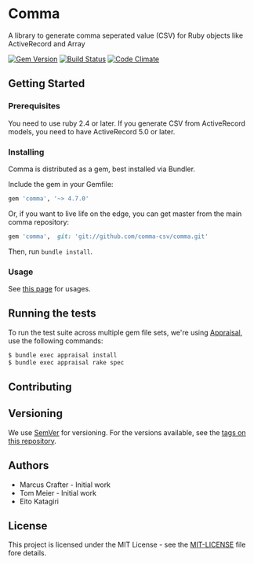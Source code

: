 # Comma

A library to generate comma seperated value (CSV) for Ruby objects like ActiveRecord and Array

[![Gem Version](https://badge.fury.io/rb/comma.svg)](http://badge.fury.io/rb/comma) [![Build Status](https://github.com/comma-csv/comma/actions/workflows/build.yml/badge.svg)](https://github.com/comma-csv/comma/actions/workflows/build.yml) [![Code Climate](https://codeclimate.com/github/comma-csv/comma.svg)](https://codeclimate.com/github/comma-csv/comma)

## Getting Started

### Prerequisites

You need to use ruby 2.4 or later. If you generate CSV from ActiveRecord models, you need to have ActiveRecord 5.0 or later.

### Installing

Comma is distributed as a gem, best installed via Bundler.

Include the gem in your Gemfile:

```ruby
gem 'comma', '~> 4.7.0'
```

Or, if you want to live life on the edge, you can get master from the main comma repository:

```ruby
gem 'comma',  git: 'git://github.com/comma-csv/comma.git'
```

Then, run `bundle install`.

### Usage

See [this page](https://github.com/comma-csv/comma/wiki) for usages.

## Running the tests

To run the test suite across multiple gem file sets, we're using [Appraisal](https://github.com/thoughtbot/appraisal), use the following commands:

```sh
$ bundle exec appraisal install
$ bundle exec appraisal rake spec

```

## Contributing

## Versioning

We use [SemVer](http://semver.org/) for versioning. For the versions available, see the [tags on this repository](https://github.com/comma-csv/comma/tags).

## Authors

* Marcus Crafter - Initial work
* Tom Meier - Initial work
* Eito Katagiri

## License

This project is licensed under the MIT License - see the [MIT-LICENSE](https://github.com/comma-csv/comma/blob/master/MIT-LICENSE) file fore details.
